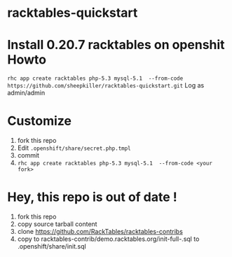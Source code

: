 racktables-quickstart
=========
Install 0.20.7 racktables on openshit
Howto
=========
`rhc app create racktables php-5.3 mysql-5.1  --from-code https://github.com/sheepkiller/racktables-quickstart.git`
Log as admin/admin

Customize
=========
1. fork this repo
2. Edit `.openshift/share/secret.php.tmpl`
3. commit
4. `rhc app create racktables php-5.3 mysql-5.1  --from-code <your fork>`

Hey, this repo is out of date !
=========
1. fork this repo
2. copy source tarball content
3. clone https://github.com/RackTables/racktables-contribs
4. copy to racktables-contrib/demo.racktables.org/init-full-<version>.sql to .openshift/share/init.sql

